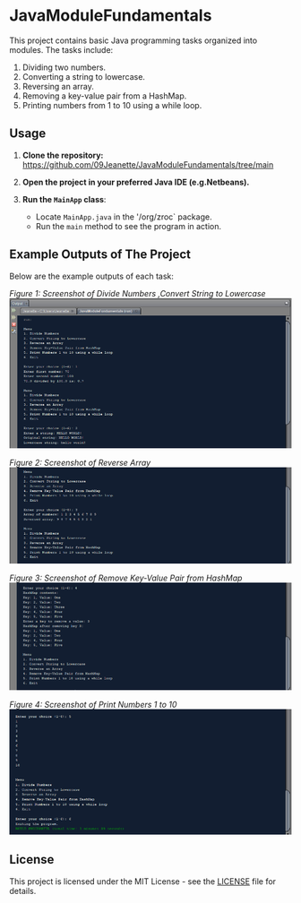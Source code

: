# JavaModuleFundamentals

This project contains basic Java programming tasks organized into modules. The tasks include:
1. Dividing two numbers.
2. Converting a string to lowercase.
3. Reversing an array.
4. Removing a key-value pair from a HashMap.
5. Printing numbers from 1 to 10 using a while loop.

## Usage

1. **Clone the repository:**
   https://github.com/09Jeanette/JavaModuleFundamentals/tree/main

2. **Open the project in your preferred Java IDE (e.g.Netbeans).**

3. **Run the `MainApp` class**:
    - Locate `MainApp.java` in the '/org/zroc` package.
    - Run the `main` method to see the program in action.

## Example Outputs of The Project

Below are the example outputs of each task:

*Figure 1: Screenshot of Divide Numbers ,Convert String to Lowercase*
![Divide Numbers Output](output/1.png)

*Figure 2: Screenshot of Reverse Array*
![Convert String to Lowercase Output](output/2.png)

*Figure 3: Screenshot of Remove Key-Value Pair from HashMap*
![Reverse Array Output](output/3.png)

*Figure 4: Screenshot of Print Numbers 1 to 10*
![Remove Key-Value Pair from HashMap Output](output/4.2.png)

## License

This project is licensed under the MIT License - see the [LICENSE](LICENSE) file for details.



